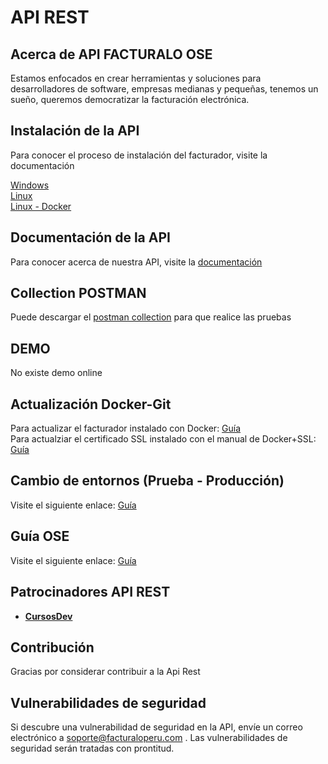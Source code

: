 # **API REST**

## Acerca de API FACTURALO OSE

Estamos enfocados en crear herramientas y soluciones para desarrolladores de software, empresas medianas y pequeñas, tenemos un sueño, queremos democratizar la facturación electrónica.

## Instalación de la API

Para conocer el proceso de instalación del facturador, visite la documentación

[Windows](https://drive.google.com/open?id=1wUeMnARJ8nUupUW7i7xFbQixNUTbCCMn "Clic")
<br>
[Linux](https://docs.google.com/document/d/1M2Q6gwHJGTH71h5JwUcliEBubMuIGbpzCL0x6DrDEls/edit?usp=sharing "Clic")
<br>
[Linux - Docker](https://docs.google.com/document/d/1E8jOrnbASjzBqhvgjhlJdhHExUjq4A0DoRKhkFEuFyY/edit?usp=sharing "Clic")


## Documentación de la API

Para conocer acerca de nuestra API, visite la [documentación](https://docs.google.com/document/d/1FtuEGAq7scoQFGQKBuT8Zd6dLVU7h9abeGXbE41J-qA/edit?usp=sharing "Clic")
 
 ## Collection POSTMAN

Puede descargar el [postman collection](https://drive.google.com/open?id=1fa1onSLZqmv2H4gqEJ4IJNHUFqni8HbF "Clic") para que realice las pruebas
 
## DEMO

No existe demo online

## Actualización Docker-Git

Para actualizar el facturador instalado con Docker: [Guía](https://docs.google.com/document/d/11PI1a9yjCPfH9CCuWmJSrdj1V8IEUffqurqvdkw29co/edit?usp=sharing "Clic")
<br>
Para actualziar el certificado SSL instalado con el manual de Docker+SSL: [Guía](https://docs.google.com/document/d/1vmYwPwVKH6UEH88MZEAk7P2CoAqpIF5WQyJabiHAjVo/edit?usp=sharing "Clic")

## Cambio de entornos (Prueba - Producción)

Visite el siguiente enlace: [Guía](https://docs.google.com/document/d/1iHUrlqzjwoQm967PRYirX5SN4L2ONAH8yvwTcePZ1PU/edit?usp=sharing "Clic")

## Guía OSE
Visite el siguiente enlace: [Guía](https://drive.google.com/open?id=1yRsvgNaoPXzOf4iuZ8eERJuHoO6M05mo "Clic")

## Patrocinadores API REST

 - **[CursosDev](http://cursosdev.com/)** 

## Contribución
 
Gracias por considerar contribuir a la Api Rest

## Vulnerabilidades de seguridad

Si descubre una vulnerabilidad de seguridad en la API, envíe un correo electrónico a soporte@facturaloperu.com . Las vulnerabilidades de seguridad serán tratadas con prontitud.
